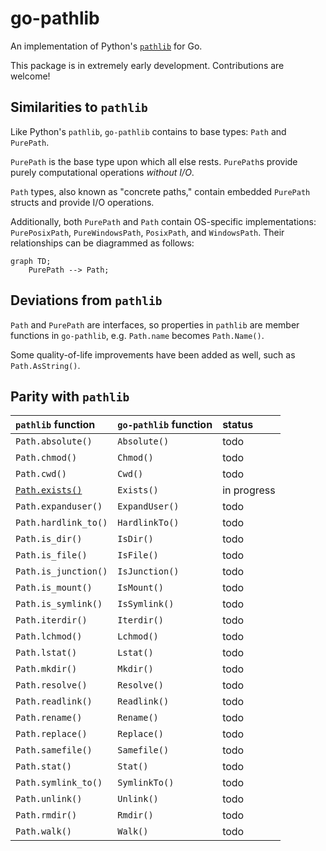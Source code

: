 # go-pathlib

An implementation of Python's [`pathlib`](https://docs.python.org/3/library/pathlib.html#) for Go.

This package is in extremely early development. Contributions are welcome!

## Similarities to `pathlib`

Like Python's `pathlib`, `go-pathlib` contains to base types: `Path` and `PurePath`.

`PurePath` is the base type upon which all else rests. `PurePath`s provide purely computational operations _without I/O_.

`Path` types, also known as "concrete paths," contain embedded `PurePath` structs and provide I/O operations.

Additionally, both `PurePath` and `Path` contain OS-specific implementations: `PurePosixPath`, `PureWindowsPath`, `PosixPath`, and `WindowsPath`. Their relationships can be diagrammed as follows:

```mermaid
graph TD;
    PurePath --> Path;
```

## Deviations from `pathlib`

`Path` and `PurePath` are interfaces, so properties in `pathlib` are member functions in `go-pathlib`, e.g. `Path.name` becomes `Path.Name()`.

Some quality-of-life improvements have been added as well, such as `Path.AsString()`.

## Parity with `pathlib`

| `pathlib` function                                                                    | `go-pathlib` function | status      |
| :------------------------------------------------------------------------------------ | :-------------------- | :---------- |
| `Path.absolute()`                                                                     | `Absolute()`          | todo        |
| `Path.chmod()`                                                                        | `Chmod()`             | todo        |
| `Path.cwd()`                                                                          | `Cwd()`               | todo        |
| [`Path.exists()`](https://docs.python.org/3/library/pathlib.html#pathlib.Path.exists) | `Exists()`            | in progress |
| `Path.expanduser()`                                                                   | `ExpandUser()`        | todo        |
| `Path.hardlink_to()`                                                                  | `HardlinkTo()`        | todo        |
| `Path.is_dir()`                                                                       | `IsDir()`             | todo        |
| `Path.is_file()`                                                                      | `IsFile()`            | todo        |
| `Path.is_junction()`                                                                  | `IsJunction()`        | todo        |
| `Path.is_mount()`                                                                     | `IsMount()`           | todo        |
| `Path.is_symlink()`                                                                   | `IsSymlink()`         | todo        |
| `Path.iterdir()`                                                                      | `Iterdir()`           | todo        |
| `Path.lchmod()`                                                                       | `Lchmod()`            | todo        |
| `Path.lstat()`                                                                        | `Lstat()`             | todo        |
| `Path.mkdir()`                                                                        | `Mkdir()`             | todo        |
| `Path.resolve()`                                                                      | `Resolve()`           | todo        |
| `Path.readlink()`                                                                     | `Readlink()`          | todo        |
| `Path.rename()`                                                                       | `Rename()`            | todo        |
| `Path.replace()`                                                                      | `Replace()`           | todo        |
| `Path.samefile()`                                                                     | `Samefile()`          | todo        |
| `Path.stat()`                                                                         | `Stat()`              | todo        |
| `Path.symlink_to()`                                                                   | `SymlinkTo()`         | todo        |
| `Path.unlink()`                                                                       | `Unlink()`            | todo        |
| `Path.rmdir()`                                                                        | `Rmdir()`             | todo        |
| `Path.walk()`                                                                         | `Walk()`              | todo        |
